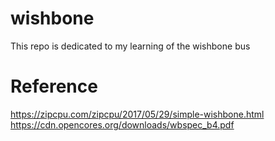 # wishbone

This repo is dedicated to my learning of the wishbone bus

# Reference

https://zipcpu.com/zipcpu/2017/05/29/simple-wishbone.html
https://cdn.opencores.org/downloads/wbspec_b4.pdf
